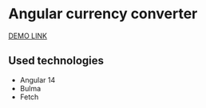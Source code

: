 # Angular currency converter

[DEMO LINK](https://fantazer-nure.github.io/currency-converter/) 

## Used technologies
  * Angular 14
  * Bulma
  * Fetch
